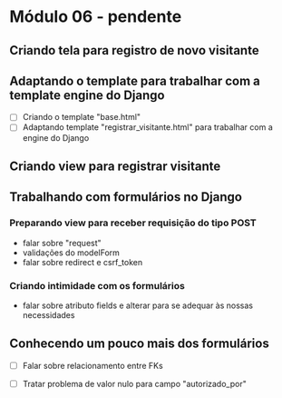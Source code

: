 # Módulo 06 - pendente

## Criando tela para registro de novo visitante

## Adaptando o template para trabalhar com a template engine do Django

* [ ] Criando o template "base.html"
* [ ] Adaptando template "registrar\_visitante.html" para trabalhar com a engine do Django

## Criando view para registrar visitante

## Trabalhando com formulários no Django

### Preparando view para receber requisição do tipo POST 

* falar sobre "request"
* validações do modelForm
* falar sobre redirect e csrf\_token

### Criando intimidade com os formulários

* falar sobre atributo fields e alterar para se adequar às nossas necessidades

## Conhecendo um pouco mais dos formulários

* [ ] Falar sobre relacionamento entre FKs
* [ ] Tratar problema de valor nulo para campo "autorizado\_por"

